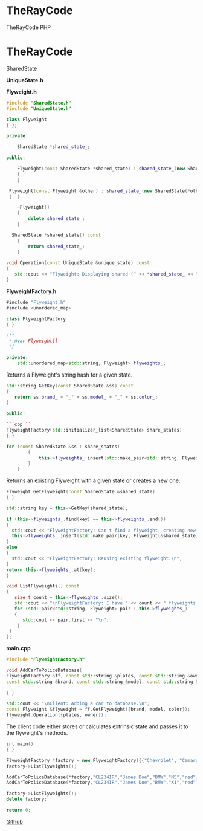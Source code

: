 # TheRayCode
TheRayCode PHP 
# TheRayCode

SharedState

**UniqueState.h**

**Flyweight.h**

```cpp
#include "SharedState.h"
#include "UniqueState.h"
```

```cpp
class Flyweight
{ };
```

```cpp
private:
```

```cpp
    SharedState *shared_state_;
```

```cpp
public:
```

```cpp
    Flyweight(const SharedState *shared_state) : shared_state_(new SharedState(*shared_state))
    {
    }
```

```cpp
 Flyweight(const Flyweight &other) : shared_state_(new SharedState(*other.shared_state_))
 {  }
```

```cpp
    ~Flyweight()
    {
        delete shared_state_;
    }
```

```cpp
  SharedState *shared_state() const
    {
        return shared_state_;
    }
```

```cpp
void Operation(const UniqueState &unique_state) const
{
   std::cout << "Flyweight: Displaying shared (" << *shared_state_ << ") and unique (" << unique_state << ") state.\n";
}
```

**FlyweightFactory.h**

```javascript
#include "Flyweight.h"
#include <unordered_map>
```
```cpp
class FlyweightFactory
{ }
```
```cpp
/**
 * @var Flyweight[]
 */
```

```cpp
private:
    std::unordered_map<std::string, Flyweight> flyweights_;
```    
Returns a Flyweight's string hash for a given state.

```cpp
std::string GetKey(const SharedState &ss) const
{
   return ss.brand_ + "_" + ss.model_ + "_" + ss.color_;
}
```

```cpp
public:

```cpp```
FlyweightFactory(std::initializer_list<SharedState> share_states)
{ }
```
```cpp
for (const SharedState &ss : share_states)
        {
            this->flyweights_.insert(std::make_pair<std::string, Flyweight>(this->GetKey(ss), Flyweight(&ss)));
        }
    }
```    
Returns an existing Flyweight with a given state or creates a new one.

```cpp
Flyweight GetFlyweight(const SharedState &shared_state)
{ }
```
```cpp
std::string key = this->GetKey(shared_state);
```
```cpp
if (this->flyweights_.find(key) == this->flyweights_.end())
{
  std::cout << "FlyweightFactory: Can't find a flyweight, creating new one.\n";
  this->flyweights_.insert(std::make_pair(key, Flyweight(&shared_state)));
}
else
{
  std::cout << "FlyweightFactory: Reusing existing flyweight.\n";
}
return this->flyweights_.at(key);
}
```
```cpp
void ListFlyweights() const
{
   size_t count = this->flyweights_.size();
   std::cout << "\nFlyweightFactory: I have " << count << " flyweights:\n";
   for (std::pair<std::string, Flyweight> pair : this->flyweights_)
   {
      std::cout << pair.first << "\n";
    }
 }
};
```



**main.cpp**

```cpp
#include "FlyweightFactory.h"
```

```cpp
void AddCarToPoliceDatabase(
FlyweightFactory &ff, const std::string &plates, const std::string &owner,
const std::string &brand, const std::string &model, const std::string &color)
        
{ }
```

```cpp
std::cout << "\nClient: Adding a car to database.\n";
const Flyweight &flyweight = ff.GetFlyweight({brand, model, color});
flyweight.Operation({plates, owner});
```

The client code either stores or calculates extrinsic state and passes it to the flyweight's methods. 

```cpp
int main()
{ }
```
```cpp
FlyweightFactory *factory = new FlyweightFactory({{"Chevrolet", "Camaro2018", "pink"}, {"Mercedes Benz", "C300", "black"}, {"Mercedes Benz", "C500", "red"}, {"BMW", "M5", "red"}, {"BMW", "X6", "white"}});
factory->ListFlyweights();
```
```cpp
AddCarToPoliceDatabase(*factory,"CL234IR","James Doe","BMW","M5","red");
AddCarToPoliceDatabase(*factory,"CL234IR","James Doe","BMW","X1","red");
```
```cpp
factory->ListFlyweights();
delete factory;
```
```cpp
return 0;
```


[Github](https://www.TheRayCode.com)
